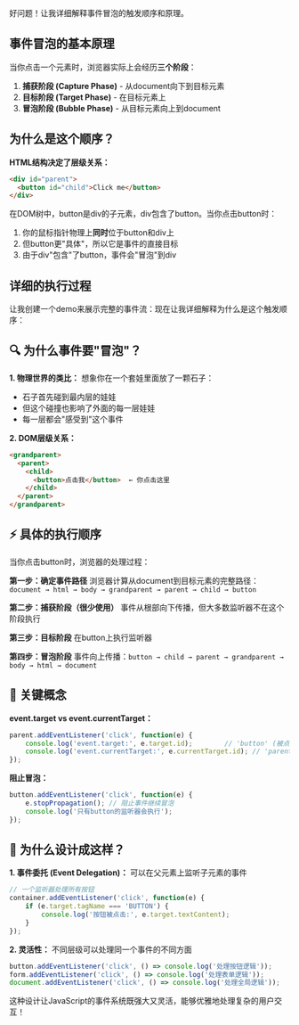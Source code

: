好问题！让我详细解释事件冒泡的触发顺序和原理。

## 事件冒泡的基本原理

当你点击一个元素时，浏览器实际上会经历**三个阶段**：

1. **捕获阶段 (Capture Phase)** - 从document向下到目标元素
2. **目标阶段 (Target Phase)** - 在目标元素上
3. **冒泡阶段 (Bubble Phase)** - 从目标元素向上到document

## 为什么是这个顺序？

**HTML结构决定了层级关系：**
```html
<div id="parent">
  <button id="child">Click me</button>
</div>
```

在DOM树中，button是div的子元素，div包含了button。当你点击button时：

1. 你的鼠标指针物理上**同时**位于button和div上
2. 但button更"具体"，所以它是事件的直接目标
3. 由于div"包含"了button，事件会"冒泡"到div

## 详细的执行过程

让我创建一个demo来展示完整的事件流：现在让我详细解释为什么是这个触发顺序：

## 🔍 为什么事件要"冒泡"？

**1. 物理世界的类比：**
想象你在一个套娃里面放了一颗石子：
- 石子首先碰到最内层的娃娃
- 但这个碰撞也影响了外面的每一层娃娃
- 每一层都会"感受到"这个事件

**2. DOM层级关系：**
```html
<grandparent>
  <parent>
    <child>
      <button>点击我</button>  ← 你点击这里
    </child>
  </parent>
</grandparent>
```

## ⚡ 具体的执行顺序

当你点击button时，浏览器的处理过程：

**第一步：确定事件路径**
浏览器计算从document到目标元素的完整路径：
`document → html → body → grandparent → parent → child → button`

**第二步：捕获阶段（很少使用）**
事件从根部向下传播，但大多数监听器不在这个阶段执行

**第三步：目标阶段**
在button上执行监听器

**第四步：冒泡阶段**
事件向上传播：`button → child → parent → grandparent → body → html → document`

## 🎯 关键概念

**event.target vs event.currentTarget：**
```javascript
parent.addEventListener('click', function(e) {
    console.log('event.target:', e.target.id);        // 'button' (被点击的元素)
    console.log('event.currentTarget:', e.currentTarget.id); // 'parent' (监听器所在的元素)
});
```

**阻止冒泡：**
```javascript
button.addEventListener('click', function(e) {
    e.stopPropagation(); // 阻止事件继续冒泡
    console.log('只有button的监听器会执行');
});
```

## 🤔 为什么设计成这样？

**1. 事件委托 (Event Delegation)：**
可以在父元素上监听子元素的事件
```javascript
// 一个监听器处理所有按钮
container.addEventListener('click', function(e) {
    if (e.target.tagName === 'BUTTON') {
        console.log('按钮被点击:', e.target.textContent);
    }
});
```

**2. 灵活性：**
不同层级可以处理同一个事件的不同方面
```javascript
button.addEventListener('click', () => console.log('处理按钮逻辑'));
form.addEventListener('click', () => console.log('处理表单逻辑'));
document.addEventListener('click', () => console.log('处理全局逻辑'));
```

这种设计让JavaScript的事件系统既强大又灵活，能够优雅地处理复杂的用户交互！